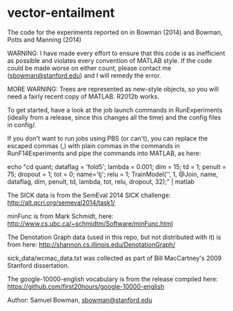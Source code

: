 vector-entailment
=================

The code for the experiments reported on in Bowman (2014) and Bowman, Potts and Manning (2014)

WARNING: I have made every effort to ensure that this code is as inefficient as possible
and violates every convention of MATLAB style. If the code could be made worse on either 
count, please contact me (sbowman@stanford.edu) and I will remedy the error.

MORE WARNING: Trees are represented as new-style objects, so you will need a fairly recent
copy of MATLAB. R2012b works.

To get started, have a look at the job launch commands in RunExperiments (ideally from a release, 
since this changes all the time) and the config files in config/.

If you don't want to run jobs using PBS (or can't), you can replace the escaped commas (\,)
with plain commas in the commands in RunF14Experiments and pipe the commands into MATLAB, as here:

  echo "cd quant; dataflag = 'fold5'; lambda = 0.001; dim = 15; td = 1; penult = 75; dropout = 1; tot = 0; name='tj'; relu = 1; TrainModel('', 1, @Join, name, dataflag, dim, penult, td, lambda, tot, relu, dropout, 32);" | matlab

The SICK data is from the SemEval 2014 SICK challenge:
http://alt.qcri.org/semeval2014/task1/

minFunc is from Mark Schmidt, here:
http://www.cs.ubc.ca/~schmidtm/Software/minFunc.html

The Denotation Graph data (used in this repo, but not distributed with it) is from here:
http://shannon.cs.illinois.edu/DenotationGraph/

sick_data/wcmac_data.txt was collected as part of Bill MacCartney's 2009 Stanford dissertation.

The google-10000-english vocabulary is from the release compiled here:
https://github.com/first20hours/google-10000-english

Author: Samuel Bowman, sbowman@stanford.edu
